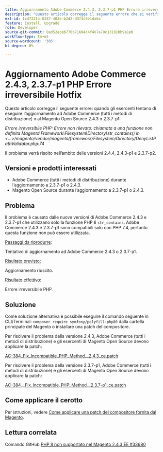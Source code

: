 ```yaml
---
title: Aggiornamento Adobe Commerce 2.4.3, 2.3.7-p1 PHP Errore irreversibile Hotfix
description: "Questo articolo corregge il seguente errore che si verifica quando gli esercenti tentano di eseguire l’aggiornamento ad Adobe Commerce (tutti i metodi di distribuzione) o al Magento Open Source 2.4.3 o 2.3.7-p1:"
exl-id: 1c472214-8387-403e-b2d2-d3f3c9e1da6a
feature: Install, Upgrade
role: Developer
source-git-commit: 0ad52eceb776b71604c4f467a70c13191bb9a1eb
workflow-type: tm+mt
source-wordcount: '305'
ht-degree: 0%

---
```


# Aggiornamento Adobe Commerce 2.4.3, 2.3.7-p1 PHP Errore irreversibile Hotfix

Questo articolo corregge il seguente errore: quando gli esercenti tentano di eseguire l’aggiornamento ad Adobe Commerce (tutti i metodi di distribuzione) o al Magento Open Source 2.4.3 o 2.3.7-p1:

*Errore irreversibile PHP: Errore non rilevato: chiamata a una funzione non definita Magento\Framework\Filesystem\Directory\str_contains() in &lt;...>/magento/vendor/magento/framework/Filesystem/Directory/DenyListPathValidator.php:74*

Il problema verrà risolto nell’ambito delle versioni 2.4.4, 2.4.3-p1 e 2.3.7-p2.

## Versioni e prodotti interessati

* Adobe Commerce (tutti i metodi di distribuzione) durante l’aggiornamento a 2.3.7-p1 o 2.4.3.
* Magento Open Source durante l’aggiornamento a 2.3.7-p1 o 2.4.3.

## Problema

Il problema è causato dalle nuove versioni di Adobe Commerce 2.4.3 e 2.3.7-p1 che utilizzano solo la funzione PHP 8 `str_contains`. Adobe Commerce 2.4.3 e 2.3.7-p1 sono compatibili solo con PHP 7.4, pertanto questa funzione non può essere utilizzata.

<u>Passaggi da riprodurre</u>:

Tentativo di aggiornamento ad Adobe Commerce 2.4.3 o 2.3.7-p1.

<u>Risultato previsto:</u>

Aggiornamento riuscito.

<u>Risultato effettivo:</u>

Errore irreversibile PHP.

## Soluzione

Come soluzione alternativa è possibile eseguire il comando seguente in CLI/Terminal: `composer require symfony/polyfill-php80` dalla cartella principale del Magento o installare una patch del compositore.

Per risolvere il problema della versione 2.4.3, Adobe Commerce (tutti i metodi di distribuzione) e gli esercenti di Magento Open Source devono applicare la patch:

[AC-384_Fix_Incompatible_PHP_Method__2.4.3_ce.patch](assets/AC-384__Fix_Incompatible_PHP_Method__2.4.3_ce.patch.zip)

Per risolvere il problema della versione 2.3.7-p1, Adobe Commerce (tutti i metodi di distribuzione) e gli esercenti di Magento Open Source devono applicare la patch:

[AC-384__Fix_Incompatible_PHP_Method__2.3.7-p1_ce.patch](assets/AC-384__Fix_Incompatible_PHP_Method__2.3.7-p1_ce.patch.zip)

## Come applicare il cerotto

Per istruzioni, vedere [Come applicare una patch del compositore fornita dal Magento](/help/how-to/general/how-to-apply-a-composer-patch-provided-by-magento.md).

## Lettura correlata

Comando GitHub [PHP 8 non supportato nel Magento 2.4.3 EE #33680](https://github.com/magento/magento2/issues/33680)
